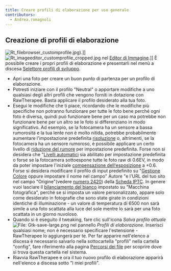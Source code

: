 ```yaml
---
title: Creare profili di elaborazione per uso generale
contributors:
  - Andrea.romagnoli
---
```


## Creazione di profili di elaborazione

![](Rt_filebrowser_customprofile.jpg "Rt_filebrowser_customprofile.jpg")).\]\]
![](Rt_imageeditor_customprofile_cropped.jpg "Rt_imageeditor_customprofile_cropped.jpg")
nel [Editor di Immagine](the_image_editor_tab).\]\] È
possibile creare i propri profili di elaborazione e presentarli nel menù
a discesa [Selettore profili di
sviluppo](The_Image_Editor_Tab#Processing_Profile_Selector.md).

- Apri una foto per creare un buon punto di partenza per un profilo di
  elaborazione.
- Potresti iniziare con il profilo "Neutral" o apportare modifiche a uno
  qualsiasi degli altri profili che vengono forniti in dotazione con
  RawTherapee. Basta applicare il profilo desiderato alla tua foto.
- Esegui le modifiche che ti piace, ricordando che le modifiche più
  specifiche non potranno funzionare per tutte le foto bene perché ogni
  foto è diversa, quindi può funzionare bene per un caso ma potrebbe non
  funzionare bene per un altro se le foto si differenziano in modo
  significativo. Ad esempio, se la fotocamera ha un sensore a bassa
  rumorosità e la tua lente non è molto nitida, potrebbe probabilmente
  aumentare l'impostazione predefinita
  [risoluzione](sharpening) o, altrimenti, se la fotocamera
  ha un sensore rumoroso, è possibile applicare un certo livello di
  [riduzione del rumore](noise_reduction) per impostazione
  predefinita. Forse non si desidera che "[Livelli
  automatici](Exposure_#_Auto_Levels.md) sia abilitato per
  impostazione predefinita o forse se la fotocamera sottoespone tutte le
  foto raw di 0.6EV, in modo da poter impostare l'iniziale
  [compensazione
  dell'esposizione](Exposure_#_Exposure_Compensation.md) a +0.6.
  Forse si desidera modificare il profilo di input predefinito su
  "[Gestione Colore](color_management#custom) oppure
  impostare il nome nel campo" Autore "e l'URL del tuo sito nel campo
  "Origine"(vedere [numero
  2420](https://code.google.com/p/rawtherapee/issues/detail?id=2420))
  della [Scheda IPTC](iptc_tab). In genere vuoi lasciare il
  [bilanciamento del bianco](white_balance) impostato su
  "Macchina fotografica", perché se si imposta un valore personalizzato,
  appare solo come desiderato in fotografie che sono state girate in
  condizioni identiche di illuminazione - un valore di temperatura di
  6500 non sarà simile a una foto scattata alla luce del sole mentre lo
  sarà per una foto scattata in un giorno nuvoloso.
- Quando si è eseguito il tweaking, fare clic sull'icona *Salva profilo
  attuale* ![File:
  Gtk-save-large.png](_Gtk-save-large.png "File: Gtk-save-large.png")
  nel pannello *Profili di elaborazione*. Inserisci qualsiasi nome; non
  è necessario specificare l'estensione - RawTherapee lo aggiungerà per
  te. Per far apparire nell'elenco a discesa è necessario salvarlo nella
  sottocartella "profili" nella cartella "config", fare riferimento alla
  pagina [Percorsi dei file](file_paths) per scoprire dove si
  trova questa cartella nel sistema.
- Riavvia RawTherapee e ora il tuo nuovo profilo di elaborazione
  apparirà nell'elenco a discesa sotto "I miei profili".

  
